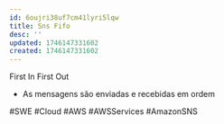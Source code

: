 ```yaml
---
id: 6oujri38uf7cm41lyri5lqw
title: Sns Fifo
desc: ''
updated: 1746147331602
created: 1746147331602
---
```


First In First Out

- As mensagens são enviadas e recebidas em ordem

#SWE #Cloud #AWS #AWSServices #AmazonSNS
